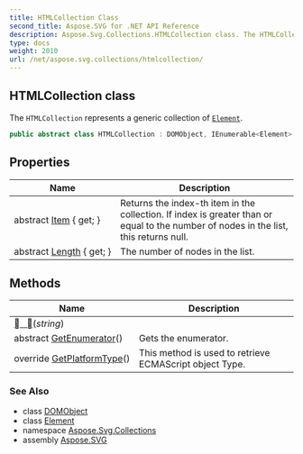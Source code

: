 ```yaml
---
title: HTMLCollection Class
second_title: Aspose.SVG for .NET API Reference
description: Aspose.Svg.Collections.HTMLCollection class. The HTMLCollection represents a generic collection of Element
type: docs
weight: 2010
url: /net/aspose.svg.collections/htmlcollection/
---
```

## HTMLCollection class

The `HTMLCollection` represents a generic collection of [`Element`](../../aspose.svg.dom/element/).

```csharp
public abstract class HTMLCollection : DOMObject, IEnumerable<Element>
```

## Properties

| Name | Description |
| --- | --- |
| abstract [Item](../../aspose.svg.collections/htmlcollection/item/) { get; } | Returns the index-th item in the collection. If index is greater than or equal to the number of nodes in the list, this returns null. |
| abstract [Length](../../aspose.svg.collections/htmlcollection/length/) { get; } | The number of nodes in the list. |

## Methods

| Name | Description |
| --- | --- |
| [  ​ ](../../aspose.svg.collections/htmlcollection/  ​ /)(*string*) |  |
| abstract [GetEnumerator](../../aspose.svg.collections/htmlcollection/getenumerator/)() | Gets the enumerator. |
| override [GetPlatformType](../../aspose.svg.collections/htmlcollection/getplatformtype/)() | This method is used to retrieve ECMAScript object Type. |

### See Also

* class [DOMObject](../../aspose.svg.dom/domobject/)
* class [Element](../../aspose.svg.dom/element/)
* namespace [Aspose.Svg.Collections](../../aspose.svg.collections/)
* assembly [Aspose.SVG](../../)
